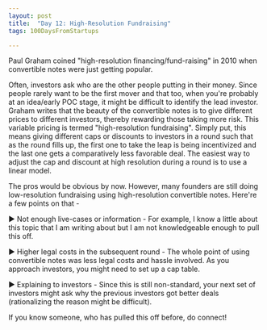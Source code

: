 ```yaml
---
layout: post
title:  "Day 12: High-Resolution Fundraising"
tags: 100DaysFromStartups

---
```


Paul Graham coined "high-resolution financing/fund-raising" in 2010 when convertible notes were just getting popular.

Often, investors ask who are the other people putting in their money. Since people rarely want to be the first mover and that too, when you're probably at an idea/early POC stage, it might be difficult to identify the lead investor. Graham writes that the beauty of the convertible notes is to give different prices to different investors, thereby rewarding those taking more risk. This variable pricing is termed "high-resolution fundraising". Simply put, this means giving different caps or discounts to investors in a round such that as the round fills up, the first one to take the leap is being incentivized and the last one gets a comparatively less favorable deal. The easiest way to adjust the cap and discount at high resolution during a round is to use a linear model.

The pros would be obvious by now. However, many founders are still doing low-resolution fundraising using high-resolution convertible notes. Here're a few points on that -

► Not enough live-cases or information - For example, I know a little about this topic that I am writing about but I am not knowledgeable enough to pull this off.

► Higher legal costs in the subsequent round - The whole point of using convertible notes was less legal costs and hassle involved. As you approach investors, you might need to set up a cap table.

► Explaining to investors - Since this is still non-standard, your next set of investors might ask why the previous investors got better deals (rationalizing the reason might be difficult).

If you know someone, who has pulled this off before, do connect!
